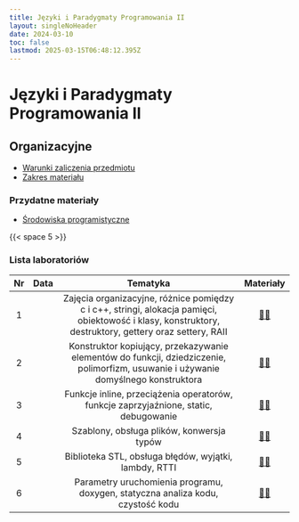 ```yaml
---
title: Języki i Paradygmaty Programowania II
layout: singleNoHeader
date: 2024-03-10
toc: false
lastmod: 2025-03-15T06:48:12.395Z
---
```


# Języki i Paradygmaty Programowania II

## Organizacyjne

* [Warunki zaliczenia przedmiotu](/2025/JiPP2_2025_WarunkiZaliczeniaPrzedmiotu-lab.pdf)
* [Zakres materiału](/page/materials/jipp-ii-2025-n/zakres/)


### Przydatne materiały

* [Środowiska programistyczne](/page/materials/ide)


{{< space 5 >}}

### Lista laboratoriów

| Nr  | Data |                                                                           Tematyka                                                                            |  Materiały  |
| :-: | :--: | :-----------------------------------------------------------------------------------------------------------------------------------------------------------: | :---------: |
|  1  |      | Zajęcia organizacyjne, różnice pomiędzy c i c++, stringi, alokacja pamięci, obiektowość i klasy, konstruktory, destruktory, gettery oraz settery, RAII | [📄🔗](/page/materials/jipp-ii-2025-n/z1) |
|  2  |      |              Konstruktor kopiujący, przekazywanie elementów do funkcji, dziedziczenie, polimorfizm, usuwanie i używanie domyślnego konstruktora               | [📄🔗](#) |
|  3  |      |                                     Funkcje inline, przeciążenia operatorów, funkcje zaprzyjaźnione, static, debugowanie                                      | [📄🔗](#) |
|  4  |      |                                                           Szablony, obsługa plików, konwersja typów                                                           | [📄🔗](#) |
|  5  |      |                                                     Biblioteka STL, obsługa błędów, wyjątki, lambdy, RTTI                                                     | [📄🔗](#) |
|  6  |      |                                        Parametry uruchomienia programu, doxygen, statyczna analiza kodu, czystość kodu                                        | [📄🔗](#) |



